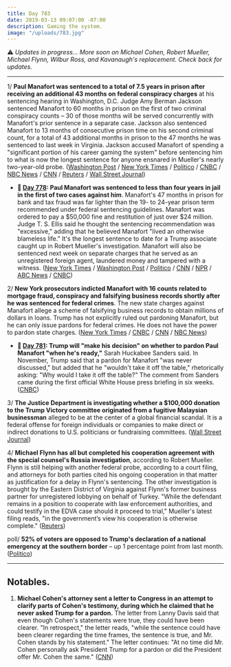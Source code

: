```yaml
---
title: Day 783
date: 2019-03-13 09:07:00 -07:00
description: Gaming the system.
image: "/uploads/783.jpg"
---
```


⚠️ *Updates in progress... More soon on Michael Cohen, Robert Mueller, Michael Flynn, Wilbur Ross, and Kavanaugh's replacement. Check back for updates.*

---

1/ **Paul Manafort was sentenced to a total of 7.5 years in prison after receiving an additional 43 months on federal conspiracy charges** at his sentencing hearing in Washington, D.C. Judge Amy Berman Jackson sentenced Manafort to 60 months in prison on the first of two criminal conspiracy counts – 30 of those months will be served concurrently with Manafort's prior sentence in a separate case. Jackson also sentenced Manafort to 13 months of consecutive prison time on his second criminal count, for a total of 43 additional months in prison to the 47 months he was sentenced to last week in Virginia. Jackson accused Manafort of spending a "significant portion of his career gaming the system" before sentencing him to what is now the longest sentence for anyone ensnared in Mueller's nearly two-year-old probe. ([Washington Post](https://www.washingtonpost.com/local/legal-issues/paul-manafort-faces-sentencing-in-washington-in-mueller-special-counsel-case/2019/03/12/d4d55dd4-44d0-11e9-aaf8-4512a6fe3439_story.html) / [New York Times](https://www.nytimes.com/2019/03/13/us/politics/paul-manafort-sentencing.html) / [Politico](https://www.politico.com/story/2019/03/13/paul-manafort-sentencing-1219274) / [CNBC](https://www.cnbc.com/2019/03/13/paul-manafort-gets-additional-43-months-in-second-mueller-sentence.html) / [NBC News](https://www.nbcnews.com/politics/politics-news/manafort-faces-10-years-prison-second-sentencing-n982706) / [CNN](https://www.cnn.com/2019/03/13/politics/manafort-hearing/index.html) / [Reuters](https://www.reuters.com/article/us-usa-trump-russia-manafort/u-s-judge-gives-manafort-73-months-idUSKBN1QU18W) / [Wall Street Journal](https://www.wsj.com/articles/paul-manafort-second-sentencing-11552481277))

* **📌 [Day 778](https://whatthefuckjusthappenedtoday.com/2019/03/08/day-778/#3-paul-manafort-was-sentenced-to-les): Paul Manafort was sentenced to less than four years in jail in the first of two cases against him**. Manafort's 47 months in prison for bank and tax fraud was far lighter than the 19- to 24-year prison term recommended under federal sentencing guidelines. Manafort was ordered to pay a $50,000 fine and restitution of just over $24 million. Judge T. S. Ellis said he thought the sentencing recommendation was "excessive," adding that he believed Manafort "lived an otherwise blameless life." It's the longest sentence to date for a Trump associate caught up in Robert Mueller's investigation. Manafort will also be sentenced next week on separate charges that he served as an unregistered foreign agent, laundered money and tampered with a witness. ([New York Times](https://www.nytimes.com/2019/03/07/us/politics/paul-manafort-sentencing.html) / [Washington Post](https://www.washingtonpost.com/local/public-safety/paul-manafort-sentencing/2019/03/07/77f527b2-3e94-11e9-9361-301ffb5bd5e6_story.html) / [Politico](https://www.politico.com/story/2019/03/07/manafort-gets-47-months-in-prison-for-financial-fraud-1210786) / [CNN](https://www.cnn.com/2019/03/07/politics/paul-manafort-sentencing-virginia-case-russia-investigation/index.html) / [NPR](https://www.npr.org/2019/03/07/701045248/paul-manafort-former-trump-campaign-chairman-sentenced-to-just-under-4-years) / [ABC News](https://abcnews.go.com/Politics/paul-manafort-president-donald-trumps-campaign-chairman-faces/story?id=61506579) / [CNBC](https://www.cnbc.com/2019/03/07/ex-trump-campaign-chief-paul-manafort-sentenced-to-47-months-for-fraud-in-mueller-case.html))

2/ **New York prosecutors indicted Manafort with 16 counts related to mortgage fraud, conspiracy and falsifying business records shortly after he was sentenced for federal crimes**. The new state charges against Manafort allege a scheme of falsifying business records to obtain millions of dollars in loans. Trump has not explicitly ruled out pardoning Manafort, but he can only issue pardons for federal crimes. He does not have the power to pardon state charges. ([New York Times](https://www.nytimes.com/2019/03/13/nyregion/manafort-indictment.html) / [CNBC](https://www.cnbc.com/2019/03/13/paul-manafort-indicted-by-ny-prosecutors-after-federal-sentencing.html) / [CNN](https://www.cnn.com/2019/03/13/politics/paul-manafort-new-york/index.html) / [NBC News](https://www.nbcnews.com/politics/justice-department/paul-manafort-indicted-manhattan-district-attorney-n982826))

* **📌 [Day 781](https://whatthefuckjusthappenedtoday.com/2019/03/11/day-781/#4-nancy-pelosi-on-impeaching-trump-h): Trump will "make his decision" on whether to pardon Paul Manafort "when he's ready,"** Sarah Huckabee Sanders said. In November, Trump said that a pardon for Manafort "was never discussed," but added that he "wouldn't take it off the table," rhetorically asking: "Why would I take it off the table?" The comment from Sanders came during the first official White House press briefing in six weeks. ([CNBC](https://www.cnbc.com/2019/03/11/white-house-trump-will-decide-when-hes-ready-on-manafort-pardon.html))

3/ **The Justice Department is investigating whether a $100,000 donation to the Trump Victory committee originated from a fugitive Malaysian businessman** alleged to be at the center of a global financial scandal. It is a federal offense for foreign individuals or companies to make direct or indirect donations to U.S. politicians or fundraising committees. ([Wall Street Journal](https://www.wsj.com/articles/doj-probes-whether-fugitive-financier-supplied-donation-to-trump-re-election-committee-11552482187))

4/ **Michael Flynn has all but completed his cooperation agreement with the special counsel's Russia investigation**, according to Robert Mueller. Flynn is still helping with another federal probe, according to a court filing, and attorneys for both parties cited his ongoing cooperation in that matter as justification for a delay in Flynn's sentencing. The other investigation is brought by the Eastern District of Virginia against Flynn's former business partner for unregistered lobbying on behalf of Turkey. "While the defendant remains in a position to cooperate with law enforcement authorities, and could testify in the EDVA case should it proceed to trial," Mueller's latest filing reads, "in the government’s view his cooperation is otherwise complete." ([Reuters](https://www.reuters.com/article/us-usa-trump-russia-flynn-idUSKBN1QU053))

poll/ **52% of voters are opposed to Trump's declaration of a national emergency at the southern border** – up 1 percentage point from last month. ([Politico](https://www.politico.com/story/2019/03/13/trump-national-emergency-poll-1218483))

---

## Notables.

1. **Michael Cohen's attorney sent a letter to Congress in an attempt to clarify parts of Cohen's testimony, during which he claimed that he never asked Trump for a pardon.** The letter from Lanny Davis said that even though Cohen's statements were true, they could have been clearer. "In retrospect," the letter reads, "while the sentence could have been clearer regarding the time frames, the sentence is true, and Mr. Cohen stands by his statement." The letter continues: "At no time did Mr. Cohen personally ask President Trump for a pardon or did the President offer Mr. Cohen the same." ([CNN](https://www.cnn.com/2019/03/12/politics/michael-cohen-attorney-pardon-testimony/index.html))
